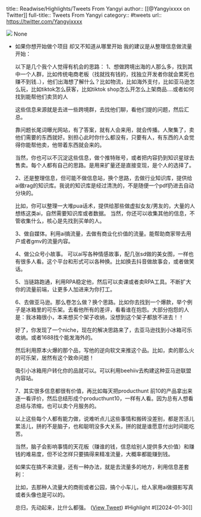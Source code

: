title:: Readwise/Highlights/Tweets From Yangyi
author:: [[@Yangyixxxx on Twitter]]
full-title:: Tweets From Yangyi
category:: #tweets
url:: https://twitter.com/Yangyixxxx

![](https://pbs.twimg.com/profile_images/1758723828610691072/2_Ti8wF3.png)
None
- 如果你想开始做个项目 却又不知道从哪里开始 我的建议是从整理信息做流量开始：
  
  以下是几个我个人觉得有机会的思路：
  1、想做跨境出海的人那么多，找到其中一个人群，比如传统电商老板（找就找有钱的，找独立开发者你就会累死也赚不到钱..），他们出海想了解什么？比如物流，比如海外支付，比如亚马逊怎么玩，比如tiktok怎么获客，比如tiktok shop怎么开怎么上架商品….或者如何找到能帮他们卖货的人
  
  这些信息来源就是去进一些跨境群，去找他们聊，看他们提的问题，然后汇总。
  
  靠问题长尾词曝光网站，有了答案，就有人会来用，就会传播。人聚集了，卖他们需要的东西就好。别担心此时你什么都没有，只要有人，有东西的人会觉得你能帮他卖，他带着东西就会来的。
  
  当然，你也可以不沉淀这些信息，做个推特账号，或者把内容扔到知识星球去售卖。每个人都有自己的思路。是用来扩量还是直接变现，是个人的选择了。
  
  2、还是整理信息，但可能不做信息站，换个思路，去做行业知识库，提供给ai做rag的知识库。我说的知识库是经过清洗的，不是随便一个pdf扔进去自动分块的。
  
  比如，你可以整理一大堆pua话术，提供给那些做虚拟女友/男友的，大量的人想练这类ai，自然需要知识库或者数据。
  当然，你还可以收集其他的信息，不管收集什么，核心是先找到买单的人。
  
  3、做自媒体。利用ai搞流量，去做有商业化价值的流量。能帮助商家带去用户或者gmv的流量内容。
  
  4、做公众号小故事。
  可以ai写各种情感故事，配几张sd做的美女图，一样也有很多人看。这个平台和形式可以各种换。比如换去抖音做故事会，或者做笑话。
  
  5、当链路跑通，利用RPA稳定他，然后可以卖课或者卖RPA工具。不断扩大你的流量前端，让更多人加进来为你打工。
  
  6、去做亚马逊。那么卷怎么做？换个思路。比如你去找到一个爆款，举个例子是冰箱里的可乐架。去看他所有的差评，看看谁在抱怨。大部分抱怨的人是：我冰箱很小，本来想买个架子收纳，没想到这个架子都放不进去！！
  
  好了，你发现了一个niche，现在的解决思路来了，去亚马逊找到小冰箱可乐收纳。或者1688找个能发海外的。
  
  然后利用原本火爆的那个品，写他的逆向软文来推这个品。比如，卖的那么火的可乐架，居然有这个致命问题！
  
  吸引小冰箱用户转化你的品就可以。可以利用beehiiv去构建这种亚马逊联盟内容站。
  
  7、其实很多信息都很有价值，再比如每天把producthunt 前10的产品拿出来逐一看评价，然后总结形成个producthunt10，一样有人看。因为总有人想看总结与浓缩，也可以卖个月服务的。
  
  以上这些每个人都有能力做，说难听点儿这些事情和搬砖没差别，都是苦活儿累活儿，拼的不是脑子，也和聪明没多大关系，拼的就是谁愿意付出时间能吃苦。
  
  当然，脑子会影响事情的天花板（赚谁的钱，信息给别人提供多大价值）和赚钱的难易度，但不论怎样只要搞得来精准流量，大概率都能赚到钱。
  
  如果实在搞不来流量，还有一种办法，就是去流量多的地方，利用信息差套利：
  
  比如，去那种人流量大的商街或者公园，搞个小车儿，给人家用ai做摄影写真或者头像也是可以的。
  
  总归，先动起来，比什么都强。 ([View Tweet](https://twitter.com/Yangyixxxx/status/1751762839050871103)) #Highlight #[[2024-01-30]]